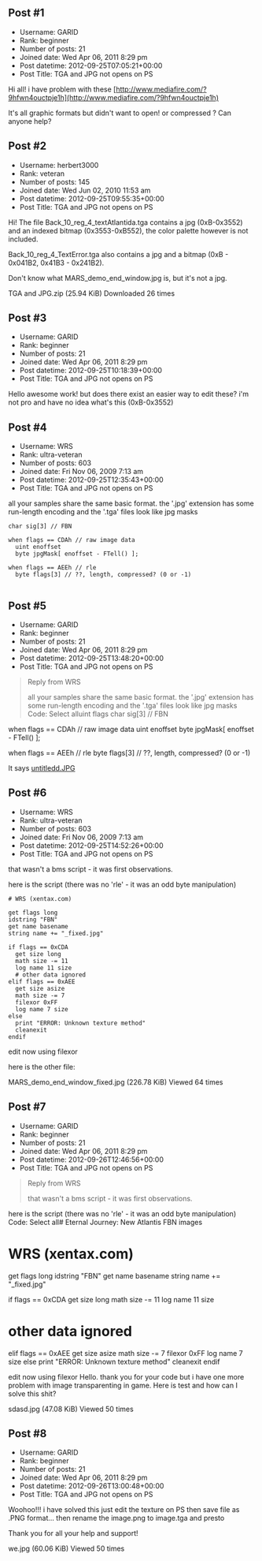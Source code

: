 ## Post #1
- Username: GARID
- Rank: beginner
- Number of posts: 21
- Joined date: Wed Apr 06, 2011 8:29 pm
- Post datetime: 2012-09-25T07:05:21+00:00
- Post Title: TGA and JPG not opens on PS

Hi all! i have problem with these
[http://www.mediafire.com/?9hfwn4ouctpje1h](http://www.mediafire.com/?9hfwn4ouctpje1h)

It's all graphic formats but didn't want to open! or compressed ?
Can anyone help?
## Post #2
- Username: herbert3000
- Rank: veteran
- Number of posts: 145
- Joined date: Wed Jun 02, 2010 11:53 am
- Post datetime: 2012-09-25T09:55:35+00:00
- Post Title: TGA and JPG not opens on PS

Hi!
The file Back_10_reg_4_textAtlantida.tga contains a jpg (0xB-0x3552) and an indexed bitmap (0x3553-0xB552), the color palette however is not included.

Back_10_reg_4_TextError.tga also contains a jpg and a bitmap (0xB - 0x041B2, 0x41B3 - 0x241B2).

Don't know what MARS_demo_end_window.jpg is, but it's not a jpg.


 TGA and JPG.zip
(25.94 KiB) Downloaded 26 times
## Post #3
- Username: GARID
- Rank: beginner
- Number of posts: 21
- Joined date: Wed Apr 06, 2011 8:29 pm
- Post datetime: 2012-09-25T10:18:39+00:00
- Post Title: TGA and JPG not opens on PS

Hello awesome work! but
does there exist an easier way to edit these? i'm not pro and have no idea what's this  (0xB-0x3552)
## Post #4
- Username: WRS
- Rank: ultra-veteran
- Number of posts: 603
- Joined date: Fri Nov 06, 2009 7:13 am
- Post datetime: 2012-09-25T12:35:43+00:00
- Post Title: TGA and JPG not opens on PS

all your samples share the same basic format. the '.jpg' extension has some run-length encoding and the '.tga' files look like jpg masks

```
char sig[3] // FBN

when flags == CDAh // raw image data
  uint enoffset
  byte jpgMask[ enoffset - FTell() ];

when flags == AEEh // rle 
  byte flags[3] // ??, length, compressed? (0 or -1)


```
## Post #5
- Username: GARID
- Rank: beginner
- Number of posts: 21
- Joined date: Wed Apr 06, 2011 8:29 pm
- Post datetime: 2012-09-25T13:48:20+00:00
- Post Title: TGA and JPG not opens on PS

> Reply from WRS
>
> all your samples share the same basic format. the '.jpg' extension has some run-length encoding and the '.tga' files look like jpg masks
Code: Select alluint flags
char sig[3] // FBN

when flags == CDAh // raw image data
  uint enoffset
  byte jpgMask[ enoffset - FTell() ];

when flags == AEEh // rle 
  byte flags[3] // ??, length, compressed? (0 or -1)

It says
[untitledd.JPG](https://xentaxbackup.github.io/file/5833_untitledd.JPG)
## Post #6
- Username: WRS
- Rank: ultra-veteran
- Number of posts: 603
- Joined date: Fri Nov 06, 2009 7:13 am
- Post datetime: 2012-09-25T14:52:26+00:00
- Post Title: TGA and JPG not opens on PS

that wasn't a bms script - it was first observations.

here is the script (there was no 'rle' - it was an odd byte manipulation)

```
# WRS (xentax.com)

get flags long
idstring "FBN"
get name basename
string name += "_fixed.jpg"

if flags == 0xCDA
  get size long
  math size -= 11
  log name 11 size
  # other data ignored
elif flags == 0xAEE
  get size asize
  math size -= 7
  filexor 0xFF
  log name 7 size
else
  print "ERROR: Unknown texture method"
  cleanexit
endif

```

edit now using filexor   

here is the other file: 


MARS_demo_end_window_fixed.jpg (226.78 KiB) Viewed 64 times
## Post #7
- Username: GARID
- Rank: beginner
- Number of posts: 21
- Joined date: Wed Apr 06, 2011 8:29 pm
- Post datetime: 2012-09-26T12:46:56+00:00
- Post Title: TGA and JPG not opens on PS

> Reply from WRS
>
> that wasn't a bms script - it was first observations.

here is the script (there was no 'rle' - it was an odd byte manipulation)
Code: Select all# Eternal Journey: New Atlantis FBN images
# WRS (xentax.com)

get flags long
idstring "FBN"
get name basename
string name += "_fixed.jpg"

if flags == 0xCDA
  get size long
  math size -= 11
  log name 11 size
  # other data ignored
elif flags == 0xAEE
  get size asize
  math size -= 7
  filexor 0xFF
  log name 7 size
else
  print "ERROR: Unknown texture method"
  cleanexit
endif

edit now using filexor
Hello. thank you for your code but i have one more problem with image transparenting in game. Here is test and how can I solve this shit? 



sdasd.jpg (47.08 KiB) Viewed 50 times
## Post #8
- Username: GARID
- Rank: beginner
- Number of posts: 21
- Joined date: Wed Apr 06, 2011 8:29 pm
- Post datetime: 2012-09-26T13:00:48+00:00
- Post Title: TGA and JPG not opens on PS

Woohoo!!! i have solved this just edit the texture on PS then save file as .PNG format... then rename the image.png to image.tga and presto   

Thank you for all your help and support!



we.jpg (60.06 KiB) Viewed 50 times
